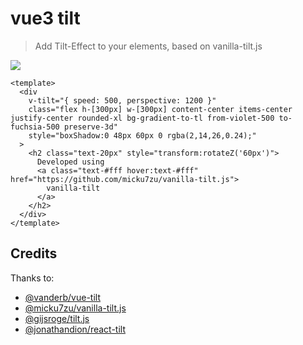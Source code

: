 # vue3 tilt

> Add Tilt-Effect to your elements, based on vanilla-tilt.js

<p>
  <a href="https://www.npmjs.com/package/vue3-tilt"><img src="https://img.shields.io/npm/v/vue3-tilt?color=43B36B&label="></a>
<p>

```vue
<template>
  <div
    v-tilt="{ speed: 500, perspective: 1200 }"
    class="flex h-[300px] w-[300px] content-center items-center justify-center rounded-xl bg-gradient-to-tl from-violet-500 to-fuchsia-500 preserve-3d"
    style="boxShadow:0 48px 60px 0 rgba(2,14,26,0.24);"
  >
    <h2 class="text-20px" style="transform:rotateZ('60px')">
      Developed using
      <a class="text-#fff hover:text-#fff" href="https://github.com/micku7zu/vanilla-tilt.js">
        vanilla-tilt
      </a>
    </h2>
  </div>
</template>
```

## Credits

Thanks to:

- [@vanderb/vue-tilt](https://github.com/vanderb/vue-tilt.js)
- [@micku7zu/vanilla-tilt.js](https://github.com/micku7zu/vanilla-tilt.js)
- [@gijsroge/tilt.js](https://github.com/gijsroge/tilt.js)
- [@jonathandion/react-tilt](https://github.com/jonathandion/react-tilt)
